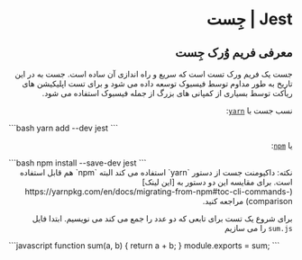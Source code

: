 <div dir="rtl">

# Jest | جِست
##  معرفی فریم وُرک جِست 
  <p>
جست یک فریم ورک تست است که سریع و راه اندازی آن ساده است. جست به در این تاریخ به طور مداوم توسط فیسبوک توسعه داده می شود و برای تست اپلیکیشن های ریأکت توسط بسیاری از کمپانی های بزرگ از جمله فیسبوک استفاده می شود.
  </p>
</div>


<div dir="rtl">

نسب جست با [`yarn`](https://yarnpkg.com/en/package/jest):
</div>
```bash
yarn add --dev jest
```
<div dir="rtl">
  
یا [`npm`](https://www.npmjs.com/package/jest):
</div>
```bash
npm install --save-dev jest
```
<div dir="rtl">
نکته: داکیومنت جست از دستور `yarn` استفاده می&nbsp;کند البته `npm` هم قابل استفاده است. برای مقایسه این دو دستور به [این لینک](https://yarnpkg.com/en/docs/migrating-from-npm#toc-cli-commands-comparison) مراجعه کنید.

برای شروع یک تست برای تابعی که دو عدد را جمع می&nbsp;کند می&nbsp;نویسیم. ابتدا فایل `sum.js` را می&nbsp;سازیم
</div>
```javascript
function sum(a, b) {
  return a + b;
}
module.exports = sum;
```
